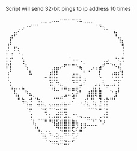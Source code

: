 Script will send 32-bit pings to ip address 10 times 


⠀⠀⠀⠀⠀⠀⠀⠀⠀⣀⣀⣀⠤⠤⠒⠒⠒⠒⠲⠦⣀⣀⡀⠀⠀⠀⠀⠀⠀⠀⠀
⠀⠀⠀⢀⡠⠐⠊⠉⠁⠀⠀⠀⠀⠀⠀⠀⠀⠀⠀⠀⠀⠀⠀⠈⠙⢦⡀⠀⠀⠀⠀
⠀⢀⡶⠁⠀⠀⠀⠀⠀⠀⠀⠀⠀⠀⠀⠀⠀⠀⠀⠀⠀⠀⠀⠀⠀⠀⠀⠀⢳⠀⠀
⠀⡏⠀⠀⠀⠀⠀⠀⠀⠀⠀⠀⠀⠀⠀⠀⠀⠀⠀⠀⠀⠀⠀⠀⠀⠀⠀⠀⠀⢹⡄
⢸⠁⡤⡀⠀⠀⠀⠀⠀⠀⠀⠀⠀⠀⠀⠀⠀⠀⠀⠀⠀⠀⠀⠀⠀⠀⠀⠀⠀⠀⢻
⡏⢠⠁⠱⡀⠀⠀⠀⠀⠀⠀⠀⠀⠀⠀⠀⠀⠀⠀⠀⠀⠀⠀⠀⠀⠀⠀⠀⠀⠀⢸
⡇⡞⠀⠀⢣⠀⠀⠀⠀⠀⠀⠀⠀⠀⠀⠀⠈⠠⠤⢀⠀⠀⠀⠀⠀⢀⡠⠀⠘⢆⢻
⡗⡇⠀⠀⠈⢆⠀⠀⠀⠀⠀⠀⢀⣀⡠⠖⠒⠒⠢⣄⠁⠀⢀⢀⣠⠞⠉⠑⠢⣜⠀
⢠⠃⠀⠀⠀⠈⣆⠀⠀⠀⠀⢠⣿⡏⠀⠀⠀⢀⣀⠈⠆⠐⠁⠈⡏⠀⠀⢀⣤⡜⡆
⢸⠀⠀⠀⠀⠀⠀⠀⠀⠀⠒⣿⣿⡆⠀⠀⠀⣛⣿⡇⣤⠀⠀⠀⠑⡀⠀⠘⣘⣃⠃
⠀⢇⠀⠀⡀⠀⠀⠀⠀⠀⠀⠸⣇⠙⢦⣀⠀⠈⣉⡴⠃⠀⢀⡴⡆⠳⡤⠤⠆⡇⠀
⠀⠈⣏⠈⠉⢦⡀⠀⠀⠀⠀⠀⠙⠒⠈⠉⠛⡛⣫⠆⠀⢠⣾⣷⣷⠀⠀⠢⢠⠇⠀
⠀⠀⠘⣧⣄⠀⣩⠢⣄⠀⠀⠀⠠⠤⠴⠚⠉⠺⠃⠀⢀⡟⣿⠙⢿⢀⣄⣤⡞⠀⠀
⠀⠀⠀⠀⠙⢳⣬⠀⢼⣷⡀⢄⣤⣤⣴⣦⠴⠁⠀⠐⡜⣆⠸⣆⣘⢸⡇⠀⠀⠀⠀
⠀⠀⠀⠀⠀⠈⠟⠀⠀⠙⣯⠉⠉⢒⣯⣿⠀⠀⠀⠀⠀⠈⠉⠙⠛⠈⡇⠀⠀⠀⠀
⠀⠀⠀⠀⠀⠀⢸⡀⢀⣀⣈⣇⣴⣿⢏⣼⣦⡈⠑⠲⠤⣤⣀⣀⡠⠺⠇⠀⠀⠀⠀
⠀⠀⠀⠀⠀⠀⠀⢧⠀⠀⠉⠉⢻⣵⣿⣿⣿⣿⢷⢠⣤⣀⣈⣀⠈⠜⠀⠀⠀⠀⠀
⠀⠀⠀⠀⠀⠀⠀⠘⢣⡀⢀⡀⠀⠙⢿⣿⣿⢏⠎⣼⠋⠀⠀⠀⠀⠀⠀⠀⠀⠀⠀
⠀⠀⠀⠀⠀⠀⠀⠀⠀⢹⣆⠙⠢⣕⣤⠙⠓⢋⡜⠀⠀⠀⠀⠀⠀⠀⠀⠀⠀⠀⠀
⠀⠀⠀⠀⠀⠀⠀⠀⠀⠀⠈⠑⠶⢦⠭⣽⡶⠋⠀⠀⠀⠀⠀⠀⠀⠀⠀⠀⠀⠀⠀
